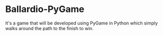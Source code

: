 # Ballardio-PyGame
It's a game that will be developed using PyGame in Python which simply walks around the path to the finish to win. 
